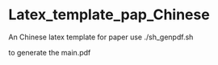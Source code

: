# Latex_template_pap_Chinese
An Chinese latex template for paper 
use 
./sh_genpdf.sh

to generate the main.pdf
